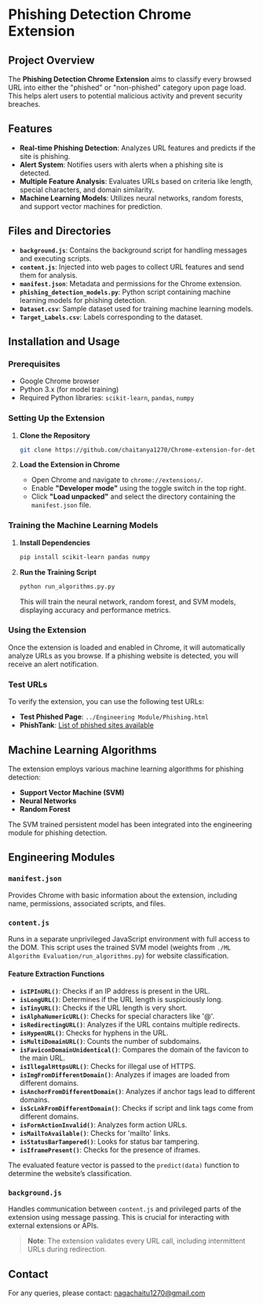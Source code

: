 # Phishing Detection Chrome Extension

## Project Overview

The **Phishing Detection Chrome Extension** aims to classify every browsed URL into either the "phished" or "non-phished" category upon page load. This helps alert users to potential malicious activity and prevent security breaches.

## Features

- **Real-time Phishing Detection**: Analyzes URL features and predicts if the site is phishing.
- **Alert System**: Notifies users with alerts when a phishing site is detected.
- **Multiple Feature Analysis**: Evaluates URLs based on criteria like length, special characters, and domain similarity.
- **Machine Learning Models**: Utilizes neural networks, random forests, and support vector machines for prediction.

## Files and Directories

- **`background.js`**: Contains the background script for handling messages and executing scripts.
- **`content.js`**: Injected into web pages to collect URL features and send them for analysis.
- **`manifest.json`**: Metadata and permissions for the Chrome extension.
- **`phishing_detection_models.py`**: Python script containing machine learning models for phishing detection.
- **`Dataset.csv`**: Sample dataset used for training machine learning models.
- **`Target_Labels.csv`**: Labels corresponding to the dataset.

## Installation and Usage

### Prerequisites

- Google Chrome browser
- Python 3.x (for model training)
- Required Python libraries: `scikit-learn`, `pandas`, `numpy`

### Setting Up the Extension

1. **Clone the Repository**
    ```bash
    git clone https://github.com/chaitanya1270/Chrome-extension-for-detecting-phishing-websites.git
    ```

2. **Load the Extension in Chrome**
    - Open Chrome and navigate to `chrome://extensions/`.
    - Enable **"Developer mode"** using the toggle switch in the top right.
    - Click **"Load unpacked"** and select the directory containing the `manifest.json` file.

### Training the Machine Learning Models

1. **Install Dependencies**
    ```bash
    pip install scikit-learn pandas numpy
    ```

2. **Run the Training Script**
    ```bash
    python run_algorithms.py.py
    ```
   This will train the neural network, random forest, and SVM models, displaying accuracy and performance metrics.

### Using the Extension

Once the extension is loaded and enabled in Chrome, it will automatically analyze URLs as you browse. If a phishing website is detected, you will receive an alert notification.

### Test URLs

To verify the extension, you can use the following test URLs:

- **Test Phished Page**: `../Engineering Module/Phishing.html`
- **PhishTank**: [List of phished sites available](https://www.phishtank.com/)

## Machine Learning Algorithms

The extension employs various machine learning algorithms for phishing detection:

- **Support Vector Machine (SVM)**
- **Neural Networks**
- **Random Forest**

The SVM trained persistent model has been integrated into the engineering module for phishing detection.

## Engineering Modules

### `manifest.json`

Provides Chrome with basic information about the extension, including name, permissions, associated scripts, and files.

### `content.js`

Runs in a separate unprivileged JavaScript environment with full access to the DOM. This script uses the trained SVM model (weights from `./ML Algorithm Evaluation/run_algorithms.py`) for website classification.

#### Feature Extraction Functions

- **`isIPInURL()`**: Checks if an IP address is present in the URL.
- **`isLongURL()`**: Determines if the URL length is suspiciously long.
- **`isTinyURL()`**: Checks if the URL length is very short.
- **`isAlphaNumericURL()`**: Checks for special characters like '@'.
- **`isRedirectingURL()`**: Analyzes if the URL contains multiple redirects.
- **`isHypenURL()`**: Checks for hyphens in the URL.
- **`isMultiDomainURL()`**: Counts the number of subdomains.
- **`isFaviconDomainUnidentical()`**: Compares the domain of the favicon to the main URL.
- **`isIllegalHttpsURL()`**: Checks for illegal use of HTTPS.
- **`isImgFromDifferentDomain()`**: Analyzes if images are loaded from different domains.
- **`isAnchorFromDifferentDomain()`**: Analyzes if anchor tags lead to different domains.
- **`isScLnkFromDifferentDomain()`**: Checks if script and link tags come from different domains.
- **`isFormActionInvalid()`**: Analyzes form action URLs.
- **`isMailToAvailable()`**: Checks for 'mailto' links.
- **`isStatusBarTampered()`**: Looks for status bar tampering.
- **`isIframePresent()`**: Checks for the presence of iframes.

The evaluated feature vector is passed to the `predict(data)` function to determine the website’s classification.

### `background.js`

Handles communication between `content.js` and privileged parts of the extension using message passing. This is crucial for interacting with external extensions or APIs.

> **Note**: The extension validates every URL call, including intermittent URLs during redirection.

## Contact

For any queries, please contact: [nagachaitu1270@gmail.com](mailto:nagachaitu1270@gmail.com)
